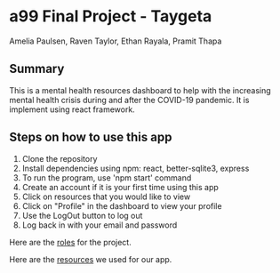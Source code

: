 # a99 Final Project - Taygeta

Amelia Paulsen, Raven Taylor, Ethan Rayala, Pramit Thapa

## Summary 

This is a mental health resources dashboard to help with the increasing mental health crisis during and after the COVID-19 pandemic. It is implement using react framework. 


## Steps on how to use this app
1. Clone the repository 
2. Install dependencies using npm: react, better-sqlite3, express
3. To run the program, use 'npm start' command 
4. Create an account if it is your first time using this app
5. Click on resources that you would like to view 
6. Click on "Profile" in the dashboard to view your profile
7. Use the LogOut button to log out
8. Log back in with your email and password 


Here are the [roles](afinal-project-react\doc\roles) for the project.

Here are the [resources](afinal-project-react\doc\resources) we used for our app. 